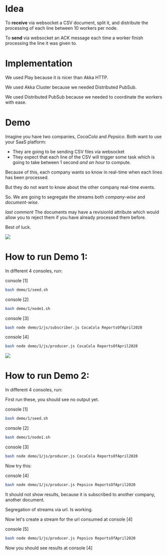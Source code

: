# Idea
To **receive** via websocket a CSV document, split it, and distribute the processing of each line between 10 workers per node.

To **send** via websocket an ACK message each time a worker finish processing the line it was given to.

# Implementation
We used Play because it is nicer than Akka HTTP.

We used Akka Cluster because we needed Distributed PubSub.

We used Distributed PubSub because we needed to coordinate the workers with ease.

# Demo
Imagine you have two companies, _CocaCola_ and _Pepsico_. Both want to use your SaaS platform:

- They are going to be sending CSV files via websocket
- They expect that each line of the CSV will trigger some task which is going to take between 1 second _and an hour_ to compute.


Because of this, each company wants so know in real-time when each lines has been processed. 

But they do not want to know about the other company real-time events.

So. We are going to segregate the streams both _company-wise_ and _document-wise_.

_last comment_
The documents may have a revisionId attribute which would allow you to reject them if you have already processed them before.

Best of luck. 
  


![](https://i.imgur.com/KKNYdkq.png)

# How to run Demo 1:

In different 4 consoles, run:

console [1]
```bash 
bash demo/1/seed.sh
```
console [2]
```bash 
bash demo/1/node1.sh
```
console [3]
```bash 
bash node demo/1/js/subscriber.js CocaCola ReportsOfApril2020
```
console [4]
```bash 
bash node demo/1/js/producer.js CocaCola ReportsOfApril2020
```

![](https://i.imgur.com/c0vVHAw.png)
# How to run Demo 2:

In different 4 consoles, run:

First run these, you should see no output yet.

console [1]
```bash 
bash demo/1/seed.sh
```
console [2]
```bash 
bash demo/1/node1.sh
```
console [3]
```bash 
bash node demo/1/js/producer.js CocaCola ReportsOfApril2020
```

Now try this:

console [4]
```bash 
bash node demo/1/js/producer.js Pepsico ReportsOfApril2020
```

It should not show results, because it is subscribed to another company, another document.

Segregation of streams via url. Is working.

Now let's create a stream for the url consumed at console [4]

console [5]
```bash 
bash node demo/1/js/producer.js Pepsico ReportsOfApril2020
```

Now you should see results at console [4]

